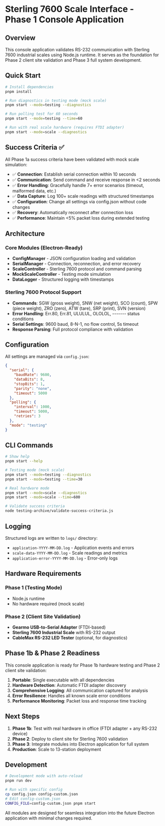 # Sterling 7600 Scale Interface - Phase 1 Console Application

## Overview

This console application validates RS-232 communication with Sterling 7600 industrial scales using Node.js runtime. It serves as the foundation for Phase 2 client site validation and Phase 3 full system development.

## Quick Start

```bash
# Install dependencies
pnpm install

# Run diagnostics in testing mode (mock scale)
pnpm start --mode=testing --diagnostics

# Run polling test for 60 seconds
pnpm start --mode=testing --time=60

# Run with real scale hardware (requires FTDI adapter)
pnpm start --mode=scale --diagnostics
```

## Success Criteria ✅

All Phase 1a success criteria have been validated with mock scale simulation:

- ✅ **Connection**: Establish serial connection within 10 seconds  
- ✅ **Communication**: Send command and receive response in <2 seconds
- ✅ **Error Handling**: Gracefully handle 7+ error scenarios (timeout, malformed data, etc.)
- ✅ **Data Capture**: Log 100+ scale readings with structured timestamps
- ✅ **Configuration**: Change all settings via config.json without code changes
- ✅ **Recovery**: Automatically reconnect after connection loss  
- ✅ **Performance**: Maintain <5% packet loss during extended testing

## Architecture

### Core Modules (Electron-Ready)

- **ConfigManager** - JSON configuration loading and validation
- **SerialManager** - Connection, reconnection, and error recovery
- **ScaleController** - Sterling 7600 protocol and command parsing
- **MockScaleController** - Testing mode simulation
- **DataLogger** - Structured logging with timestamps

### Sterling 7600 Protocol Support

- **Commands**: SGW (gross weight), SNW (net weight), SCO (count), SPW (piece weight), ZRO (zero), ATW (tare), SRP (print), SVN (version)
- **Error Handling**: Err.80, Err.81, ULULUL, OLOLOL, ------- status conditions
- **Serial Settings**: 9600 baud, 8-N-1, no flow control, 5s timeout
- **Response Parsing**: Full protocol compliance with validation

## Configuration

All settings are managed via `config.json`:

```json
{
  "serial": {
    "baudRate": 9600,
    "dataBits": 8,
    "stopBits": 1,
    "parity": "none",
    "timeout": 5000
  },
  "polling": {
    "interval": 1000,
    "timeout": 5000,
    "retries": 3
  },
  "mode": "testing"
}
```

## CLI Commands

```bash
# Show help
pnpm start --help

# Testing mode (mock scale)
pnpm start --mode=testing --diagnostics
pnpm start --mode=testing --time=30

# Real hardware mode
pnpm start --mode=scale --diagnostics
pnpm start --mode=scale --time=600

# Validate success criteria
node testing-archive/validate-success-criteria.js
```

## Logging

Structured logs are written to `logs/` directory:

- `application-YYYY-MM-DD.log` - Application events and errors
- `scale-data-YYYY-MM-DD.log` - Scale readings and metrics
- `application-error-YYYY-MM-DD.log` - Error-only logs

## Hardware Requirements

### Phase 1 (Testing Mode)
- Node.js runtime
- No hardware required (mock scale)

### Phase 2 (Client Site Validation)  
- **Gearmo USB-to-Serial Adapter** (FTDI-based)
- **Sterling 7600 Industrial Scale** with RS-232 output
- **CableMax RS-232 LED Tester** (optional, for diagnostics)

## Phase 1b & Phase 2 Readiness

This console application is ready for Phase 1b hardware testing and Phase 2 client site validation:

1. **Portable**: Single executable with all dependencies
2. **Hardware Detection**: Automatic FTDI adapter discovery
3. **Comprehensive Logging**: All communication captured for analysis
4. **Error Resilience**: Handles all known scale error conditions
5. **Performance Monitoring**: Packet loss and response time tracking

## Next Steps

1. **Phase 1b**: Test with real hardware in office (FTDI adapter + any RS-232 device)
2. **Phase 2**: Deploy to client site for Sterling 7600 validation
3. **Phase 3**: Integrate modules into Electron application for full system
4. **Production**: Scale to 13-station deployment

## Development

```bash
# Development mode with auto-reload
pnpm run dev

# Run with specific config
cp config.json config-custom.json
# Edit config-custom.json
CONFIG_FILE=config-custom.json pnpm start
```

All modules are designed for seamless integration into the future Electron application with minimal changes required.
